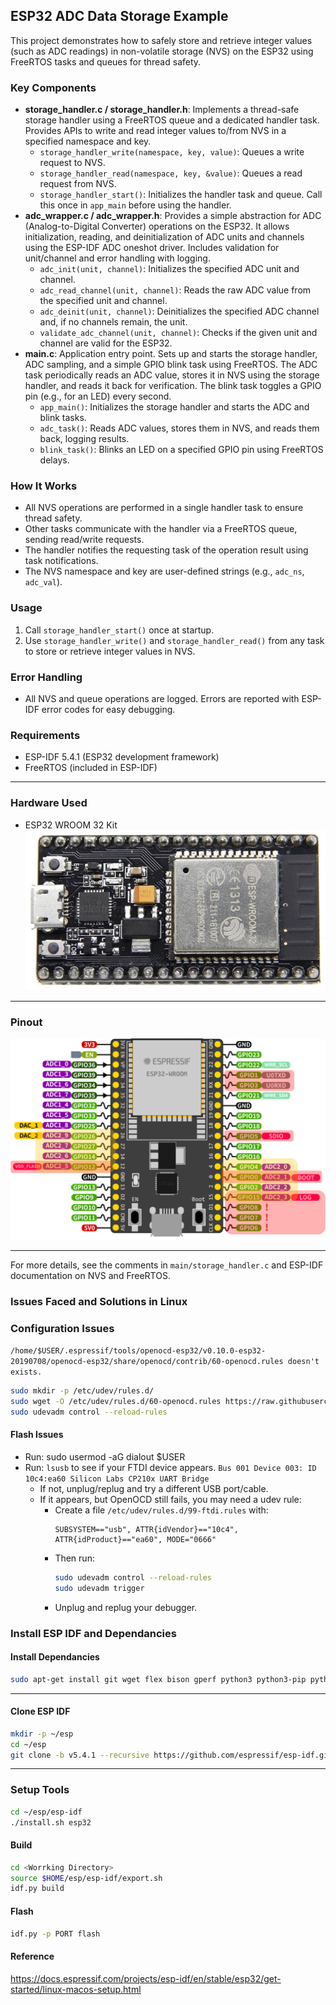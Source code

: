 ## ESP32 ADC Data Storage Example

This project demonstrates how to safely store and retrieve integer values (such as ADC readings) in non-volatile storage (NVS) on the ESP32 using FreeRTOS tasks and queues for thread safety.

### Key Components

- **storage_handler.c / storage_handler.h**: Implements a thread-safe storage handler using a FreeRTOS queue and a dedicated handler task. Provides APIs to write and read integer values to/from NVS in a specified namespace and key.
    - `storage_handler_write(namespace, key, value)`: Queues a write request to NVS.
    - `storage_handler_read(namespace, key, &value)`: Queues a read request from NVS.
    - `storage_handler_start()`: Initializes the handler task and queue. Call this once in `app_main` before using the handler.
- **adc_wrapper.c / adc_wrapper.h**: Provides a simple abstraction for ADC (Analog-to-Digital Converter) operations on the ESP32. It allows initialization, reading, and deinitialization of ADC units and channels using the ESP-IDF ADC oneshot driver. Includes validation for unit/channel and error handling with logging.
    - `adc_init(unit, channel)`: Initializes the specified ADC unit and channel.
    - `adc_read_channel(unit, channel)`: Reads the raw ADC value from the specified unit and channel.
    - `adc_deinit(unit, channel)`: Deinitializes the specified ADC channel and, if no channels remain, the unit.
    - `validate_adc_channel(unit, channel)`: Checks if the given unit and channel are valid for the ESP32.
- **main.c**: Application entry point. Sets up and starts the storage handler, ADC sampling, and a simple GPIO blink task using FreeRTOS. The ADC task periodically reads an ADC value, stores it in NVS using the storage handler, and reads it back for verification. The blink task toggles a GPIO pin (e.g., for an LED) every second.
    - `app_main()`: Initializes the storage handler and starts the ADC and blink tasks.
    - `adc_task()`: Reads ADC values, stores them in NVS, and reads them back, logging results.
    - `blink_task()`: Blinks an LED on a specified GPIO pin using FreeRTOS delays.

### How It Works

- All NVS operations are performed in a single handler task to ensure thread safety.
- Other tasks communicate with the handler via a FreeRTOS queue, sending read/write requests.
- The handler notifies the requesting task of the operation result using task notifications.
- The NVS namespace and key are user-defined strings (e.g., `adc_ns`, `adc_val`).

### Usage

1. Call `storage_handler_start()` once at startup.
2. Use `storage_handler_write()` and `storage_handler_read()` from any task to store or retrieve integer values in NVS.

### Error Handling

- All NVS and queue operations are logged. Errors are reported with ESP-IDF error codes for easy debugging.

### Requirements

- ESP-IDF 5.4.1 (ESP32 development framework)
- FreeRTOS (included in ESP-IDF)

---

### Hardware Used

- ESP32 WROOM 32 Kit
![ESP32 WROOM](images/ESP32.jpg)
---

### Pinout

![ESP32 WROOM Pinout](images/ESP32Pinout.png)

---
For more details, see the comments in `main/storage_handler.c` and ESP-IDF documentation on NVS and FreeRTOS.

### Issues Faced and Solutions in Linux

### Configuration Issues
  ```/home/$USER/.espressif/tools/openocd-esp32/v0.10.0-esp32-20190708/openocd-esp32/share/openocd/contrib/60-openocd.rules doesn't exists.```

  ```bash
  sudo mkdir -p /etc/udev/rules.d/
  sudo wget -O /etc/udev/rules.d/60-openocd.rules https://raw.githubusercontent.com/espressif/openocd-esp32/master/contrib/60-openocd.rules
  sudo udevadm control --reload-rules
  ```
#### Flash Issues
- Run: sudo usermod -aG dialout $USER
- Run: `lsusb` to see if your FTDI device appears.
`Bus 001 Device 003: ID 10c4:ea60 Silicon Labs CP210x UART Bridge`
   - If not, unplug/replug and try a different USB port/cable.
   - If it appears, but OpenOCD still fails, you may need a udev rule:
     - Create a file `/etc/udev/rules.d/99-ftdi.rules` with:
       ```
       SUBSYSTEM=="usb", ATTR{idVendor}=="10c4", ATTR{idProduct}=="ea60", MODE="0666"
       ```
     - Then run:
       ```bash
       sudo udevadm control --reload-rules
       sudo udevadm trigger
       ```
     - Unplug and replug your debugger.


### Install ESP IDF and Dependancies

#### Install Dependancies
``` bash 
sudo apt-get install git wget flex bison gperf python3 python3-pip python3-venv cmake ninja-build ccache libffi-dev libssl-dev dfu-util libusb-1.0-0
```
---
#### Clone ESP IDF
``` bash
mkdir -p ~/esp
cd ~/esp
git clone -b v5.4.1 --recursive https://github.com/espressif/esp-idf.git
```
---

### Setup Tools

``` bash
cd ~/esp/esp-idf
./install.sh esp32
```

#### Build

``` bash
cd <Worrking Directory>
source $HOME/esp/esp-idf/export.sh
idf.py build
```

#### Flash

``` bash
idf.py -p PORT flash
```

#### Reference
https://docs.espressif.com/projects/esp-idf/en/stable/esp32/get-started/linux-macos-setup.html